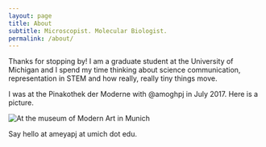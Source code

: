 ```yaml
---
layout: page
title: About
subtitle: Microscopist. Molecular Biologist. 
permalink: /about/
---
```


Thanks for stopping by! I am a graduate student at the University of Michigan and I spend my time thinking about science communication, representation in STEM and how really, really tiny things move.

I was at the Pinakothek der Moderne with @amoghpj in July 2017. Here is a picture. 

![At the museum of Modern Art in Munich](/Images/DSC_4882.png)

Say hello at ameyapj at umich dot edu.
